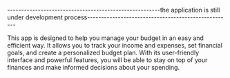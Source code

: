 
-------------------------------------------------------the application is still under development process----------------------------------------------------

This app is designed to help you manage your budget in an easy and efficient way. It allows you to track your income and expenses, set financial goals, and create a personalized budget plan. With its user-friendly interface and powerful features, you will be able to stay on top of your finances and make informed decisions about your spending. 
